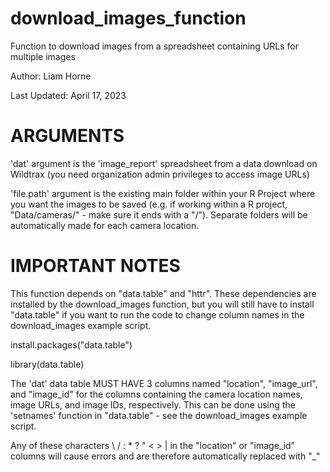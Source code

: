 # download_images_function

Function to download images from a spreadsheet containing URLs for multiple images

Author: Liam Horne

Last Updated: April 17, 2023

# ARGUMENTS 

'dat' argument is the 'image_report' spreadsheet from a data download on Wildtrax (you need organization admin privileges to access image URLs)

'file.path' argument is the existing main folder within your R Project where you want the images to be saved (e.g. if working within a R project, "Data/cameras/" - make sure it ends with a "/"). Separate folders will be automatically made for each camera location.


# IMPORTANT NOTES 

This function depends on "data.table" and "httr". These dependencies are installed by the download_images function, but you will still have to install "data.table" if you want to run the code to change column names in the download_images example script.

install.packages("data.table")

library(data.table)

The 'dat' data table MUST HAVE 3 columns named "location", "image_url", and "image_id" for the columns containing the camera location names, image URLs, and image IDs, respectively.
This can be done using the 'setnames' function in "data.table" - see the download_images example script.

Any of these characters \ / : * ? " < > | in the "location" or "image_id" columns will cause errors and are therefore automatically replaced with "_" 
